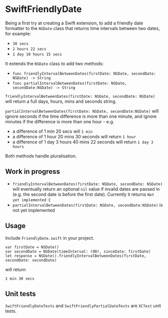 SwiftFriendlyDate
=================

Being a first try at creating a Swift extension, to add a friendly date formatter to the `NSDate` class that returns time intervals between two dates, for example:

* `30 secs`
* `2 hours 22 secs`
* `1 day 10 hours 15 secs`

It extends the `NSDate` class to add two methods:

* `func friendlyIntervalBetweenDates(firstDate: NSDate, secondDate: NSDate) -> String`
* `func partialIntervalBetweenDates(firstDate: NSDate, secondDate:NSDate) -> String`

`friendlyIntervalBetweenDates(firstDate: NSDate, secondDate: NSDate)` will return a full days, hours, mins and seconds string.

`partialIntervalBetweenDates(firstDate: NSDate, secondDate:NSDate)` will ignore seconds if the time difference is more than one minute, and ignore minutes if the difference is more than one hour - e.g.

* a difference of 1 min 20 secs will `1 min`
* a difference of 1 hour 20 mins 30 seconds will return `1 hour`
* a difference of 1 day 3 hours 40 mins 22 seconds will return `1 day 3 hours`

Both methods handle pluralisation.

Work in progress
---
* `friendlyIntervalBetweenDates(firstDate: NSDate, secondDate: NSDate)` will eventually return an optional `nil` value if invalid dates are passed in (e.g. the second date is before the first date). Currently it returns `Not yet implemented` :(
* `partialIntervalBetweenDates(firstDate: NSDate, secondDate:NSDate)` is not yet implemented

Usage
---

Include `FriendlyDate.swift` in your project.

    var firstDate = NSDate()
    var secondDate = NSDate(timeInterval: (90), sinceDate: firstDate)
    let response = NSDate().friendlyIntervalBetweenDates(firstDate, secondDate: secondDate)

will return

`1 min 30 secs`

Unit tests
---

`SwiftFriendlyDateTests` and `SwiftFriendlyPartialDateTests` are `XCTest` unit tests.